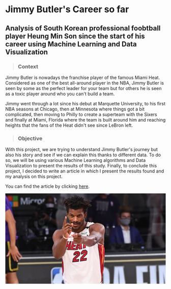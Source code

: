# Jimmy Butler's Career so far

## Analysis of South Korean professional foobtball player Heung Min Son since the start of his career using Machine Learning and Data Visualization

>### Context

Jimmy Butler is nowadays the franchise player of the famous Miami Heat. Considered as one of the best all-around player in the NBA, Jimmy Butler is seen by some as the perfect leader for your team but for others he is seen as a toxic player around who you can't build a team.

Jimmy went through a lot since his debut at Marquette University, to his first NBA seasons at Chicago, then at Minnesota where things got a bit complicated, then moving to Philly to create a superteam with the Sixers and finally at Miami, Florida where the team is built around him and reaching heights that the fans of the Heat didn't see since LeBron left.

>### Objective

With this project, we are trying to understand Jimmy Butler's journey but also his story and see if we can explain this thanks to different data. 
To do so, we will be using various Machine Learning algorithms and Data Visualization to present the results of this study. 
Finally, to conclude this project, I decided to write an article in which I present the results found and my analysis on this project. 

You can find the article by clicking [here](https://jackykch.github.io/MyPortfolio/homepage.html).

![alt text](https://github.com/JackyKch/JimmyButler/blob/master/assets/readme_image.jpeg)